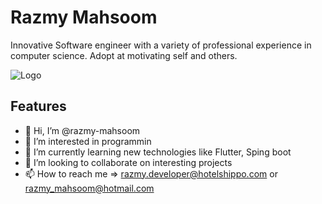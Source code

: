 
# Razmy Mahsoom

Innovative Software engineer with a variety of professional experience in computer science. Adopt at motivating self and others.


![Logo](https://avatars.githubusercontent.com/u/7481881?v=4)

    
## Features

- 👋 Hi, I’m @razmy-mahsoom
- 👀 I’m interested in programmin
- 🌱 I’m currently learning new technologies like Flutter, Sping boot
- 💞️ I’m looking to collaborate on interesting projects
- 📫 How to reach me => razmy.developer@hotelshippo.com or razmy_mahsoom@hotmail.com


  

<!---
razmy-mahsoom/razmy-mahsoom is a ✨ special ✨ repository because its `README.md` (this file) appears on your GitHub profile.
You can click the Preview link to take a look at your changes.
--->
